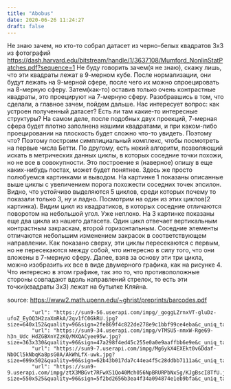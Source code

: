 ```yaml
---
title: "Abobus"
date: 2020-06-26 11:24:27
draft: false
---
```


Не знаю зачем, но кто-то собрал датасет из черно-белых квадратов 3x3 из фотографий
https://dash.harvard.edu/bitstream/handle/1/3637108/Mumford_NonlinStatPatches.pdf?sequence=1
Не буду говорить зачем(я не знаю), скажу лишь, что эти квадраты лежат в 9-мерном кубе. После нормализации, они будут лежать на 9-мерной сфере, после чего их можно спроецировать на 8-мерную сферу. Затем(как-то) оставив только очень контрастные квадраты, это проецируют на 7-мерную сферу.
Разобравшись в том, что сделали, а главное зачем, пойдем дальше. Нас интересует вопрос: как устроен полученный датасет? Есть ли там какие-то интересные структуры?
На самом деле, после подобных двух проекций, 7-мерная сфера будет плотно заполнена нашими квадратами, и при каком-либо проецировании на плоскость будет сложно что-то увидеть. Поэтому что? Поэтому построим симплициальный комплекс, чтобы посмотреть на первые числа Бетти. По другому, есть некий алгоритм, позволяющий искать в метрических данных циклы, в которых соседние точки похожи, но не все в совокупности. Это построение я (наверное) опишу в еще каких-нибудь постах, может будет понятнее. Здесь же просто полюбуемся картинками и выводом. На картинке 1 показаны описанные выше циклы с увеличением порога похожести соседних точек эпсилон. Видно, что устойчиво выделяются 5 циклов, среди которых почему то показали только 3, ну и ладно. Посмотрим на один из этих циклов(2 картинка). Видим цикл из квадратиков, в которых соседние отличаются поворотом на небольшой угол. Уже неплохо.
На 3 картинке показаны еще два цикла из нашего датасета. Один цикл отвечает вертикальным контрастным закраскам, второй горизонтальным. Соседние элементы отличаются небольшим изменением закрасок в соответствующем направлении. Как показано сверху, эти циклы пересекаются с первым, но не пересекаются между собой, что интересно в силу того, что они вложены в 7-мерную сферу.
Далее, взяв за основу эти три цикла, можно изобразить их все в виде двумерного графика, как на рисунке 4. Что интересно в этом графике, так это то, что противоположные стороны совпадают вдоль направлений стрелок, то есть эти точки(квадраты 3x3) лежат на бутылке Кляйна.

source: https://www2.math.upenn.edu/~ghrist/preprints/barcodes.pdf

            "url": "https://sun9-56.userapi.com/impg/_goggLZrnxVT-gluDz-ufoZ_EyOQ3H2zaXmRkA/2qv1fC0GkRU.jpg?size=640x152&quality=96&sign=2fe869f4c822de278e9c1bbf99ce4eba&c_uniq_tag=BU0qTubkZD2Bi9wjAzpUqd2IWNRANOut1R28WYmUuRo&type=album",
            "url": "https://sun9-34.userapi.com/impg/vTMSU5-nmxW-Rge69-h3n_Udc_HdZGBXnYZzKQ/MXQACyee95w.jpg?size=363x330&quality=96&sign=47a298f4ed45c255e0a0e9aaffbb6e9e&c_uniq_tag=AjOBw8ulTkjEP4LFjgdLJYb6fzquWeWzTpwSHADuRdw&type=album",
            "url": "https://sun9-7.userapi.com/impg/Mg6ykX4EXEkt0v6Ddaf-NbOCl5kNbqKa8psG0A/AkWhLfX-uwk.jpg?size=699x502&quality=96&sign=62b43b017da7c44ea4f5c28ddbb7111a&c_uniq_tag=VoAMzJ_WU7GF90qZ2zuhmAgHNK08mY3_cYxfx9a2iI8&type=album",
            "url": "https://sun9-9.userapi.com/impg/ztX3MBGvt7RFwXS1Qo40Mch056NpBRURPbNxSg/KJgBscI8TfU.jpg?size=550x525&quality=96&sign=5f2bd2656b3ea4f34a094874e1eb9bfa&c_uniq_tag=y4GCcETj807nzlc4FudkNkqSO1Gq7Q_oRiw_jYyn0Jw&type=album",
